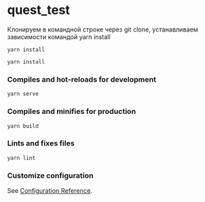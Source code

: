 # quest\_test

Клонируем в командной строке через git clone, устанавливаем зависимости  командой yarn install

```text
yarn install
```



```text
yarn install
```

### Compiles and hot-reloads for development

```text
yarn serve
```

### Compiles and minifies for production

```text
yarn build
```

### Lints and fixes files

```text
yarn lint
```

### Customize configuration

See [Configuration Reference](https://cli.vuejs.org/config/).

